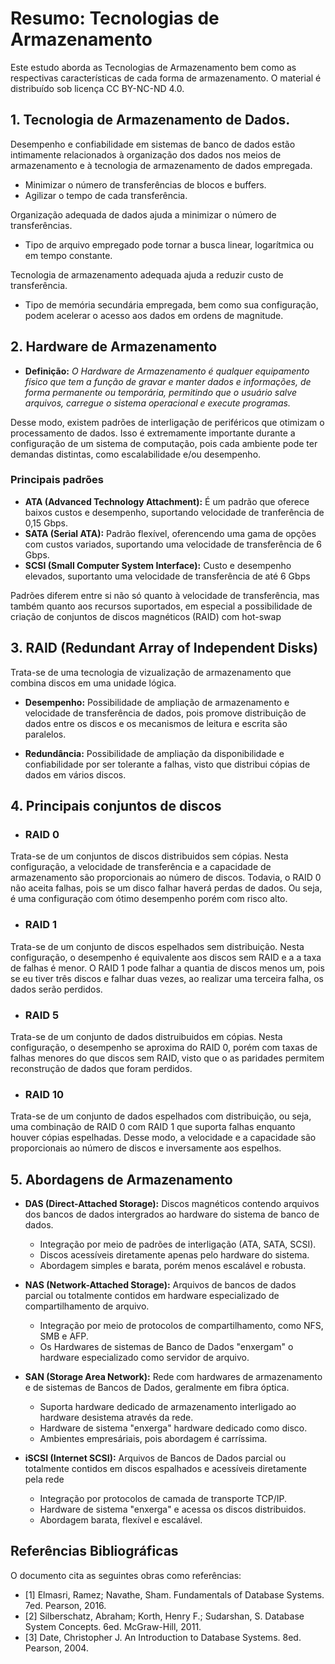 # Resumo: Tecnologias de Armazenamento

Este estudo aborda as Tecnologias de Armazenamento bem como as respectivas características de cada forma de armazenamento. O material é distribuído sob licença CC BY-NC-ND 4.0.

## 1. Tecnologia de Armazenamento de Dados.

Desempenho e confiabilidade em sistemas de banco de dados estão intimamente relacionados à organização dos dados nos meios de armazenamento e à tecnologia de armazenamento de dados empregada.

- Minimizar o número de transferências de blocos e buffers.
- Agilizar o tempo de cada transferência.

Organização adequada de dados ajuda a minimizar o número de transferências.

- Tipo de arquivo empregado pode tornar a busca linear, logarítmica ou em tempo constante.

Tecnologia de armazenamento adequada ajuda a reduzir custo de transferência.

- Tipo de memória secundária empregada, bem como sua configuração, podem
  acelerar o acesso aos dados em ordens de magnitude.


## 2. Hardware de Armazenamento

* **Definição:** *O Hardware de Armazenamento é qualquer equipamento físico que tem a função de gravar e manter dados e informações, de forma permanente ou temporária, permitindo que o usuário salve arquivos, carregue o sistema operacional e execute programas.*

Desse modo, existem padrões de interligação de periféricos que otimizam o processamento de dados. Isso é extremamente importante durante a configuração de um sistema de computação,
pois cada ambiente pode ter demandas distintas, como escalabilidade e/ou desempenho.

### Principais padrões

- **ATA (Advanced Technology Attachment):** É um padrão que oferece baixos custos e desempenho, suportando velocidade de tranferência de 0,15 Gbps.
- **SATA (Serial ATA):** Padrão flexível, oferencendo uma gama de opções com custos variados, suportando uma velocidade de transferência de 6 Gbps.
- **SCSI (Small Computer System Interface):** Custo e desempenho elevados, suportanto uma velocidade de transferência de até 6 Gbps

 Padrões diferem entre si não só quanto à velocidade de transferência, mas também quanto aos recursos suportados, em especial a possibilidade de criação de conjuntos de discos magnéticos (RAID) com hot-swap

## 3. RAID (Redundant Array of Independent Disks)

Trata-se de uma tecnologia de vizualização de armazenamento que combina discos em uma unidade lógica.

- **Desempenho:** Possibilidade de ampliação de armazenamento e velocidade de transferência de dados, pois promove
distribuição de dados entre os discos e os mecanismos de leitura e escrita são paralelos.

- **Redundância:** Possibilidade de ampliação da disponibilidade e confiabilidade por ser tolerante a falhas, visto que distribui cópias de dados em vários discos.

## 4. Principais conjuntos de discos

- ### RAID 0

Trata-se de um conjuntos de discos distribuidos sem cópias. Nesta configuração, a velocidade de transferência e a capacidade de armazenamento 
são proporcionais ao número de discos. Todavia, o RAID 0 não aceita falhas, pois se um disco falhar haverá perdas de dados.
Ou seja, é uma configuração com ótimo desempenho porém com risco alto.

- ### RAID 1

Trata-se de um conjunto de discos espelhados sem distribuição. Nesta configuração, o desempenho é equivalente aos discos sem RAID e a
a taxa de falhas é menor. O RAID 1 pode falhar a quantia de discos menos um, pois se eu tiver três discos e falhar duas vezes, ao realizar
uma terceira falha, os dados serão perdidos.

- ### RAID 5

Trata-se de um conjunto de dados distruibuidos em cópias. Nesta configuração, o desempenho se aproxima do RAID 0, porém com taxas
de falhas menores do que discos sem RAID, visto que o as paridades permitem reconstrução de dados que foram perdidos.

- ### RAID 10

Trata-se de um conjunto de dados espelhados com distribuição, ou seja, uma combinação de RAID 0 com RAID 1 que suporta
falhas enquanto houver cópias espelhadas. Desse modo, a velocidade e a capacidade são proporcionais ao número de discos
e inversamente aos espelhos.

## 5. Abordagens de Armazenamento

- **DAS (Direct-Attached Storage):** Discos magnéticos contendo arquivos dos bancos de dados intergrados ao hardware do sistema
de banco de dados.

    - Integração por meio de padrões de interligação (ATA, SATA, SCSI).
    - Discos acessíveis diretamente apenas pelo hardware do sistema.
    - Abordagem simples e barata, porém menos escalável e robusta.
 
- **NAS (Network-Attached Storage):** Arquivos de bancos de dados parcial ou totalmente contidos em hardware especializado de compartilhamento de arquivo.

    - Integração por meio de protocolos de compartilhamento, como NFS, SMB e AFP.
    - Os Hardwares de sistemas de Banco de Dados "enxergam" o hardware especializado como servidor de arquivo.
 
- **SAN (Storage Area Network):** Rede com hardwares de armazenamento e de sistemas de Bancos de Dados, geralmente em fibra óptica.

    - Suporta hardware dedicado de armazenamento interligado ao hardware desistema através da rede.
    - Hardware de sistema "enxerga" hardware dedicado como disco.
    - Ambientes empresáriais, pois abordagem é carríssima.
 
- **iSCSI (Internet SCSI):** Arquivos de Bancos de Dados parcial ou totalmente contidos em discos espalhados e acessíveis diretamente pela
rede

    - Integração por protocolos de camada de transporte TCP/IP.
    - Hardware de sistema "enxerga" e acessa os discos distribuidos.
    - Abordagem barata, flexível e escalável.


## Referências Bibliográficas

O documento cita as seguintes obras como referências:

*   [1] Elmasri, Ramez; Navathe, Sham. Fundamentals of Database Systems. 7ed. Pearson, 2016.
*   [2] Silberschatz, Abraham; Korth, Henry F.; Sudarshan, S. Database System Concepts. 6ed. McGraw-Hill, 2011.
*   [3] Date, Christopher J. An Introduction to Database Systems. 8ed. Pearson, 2004.